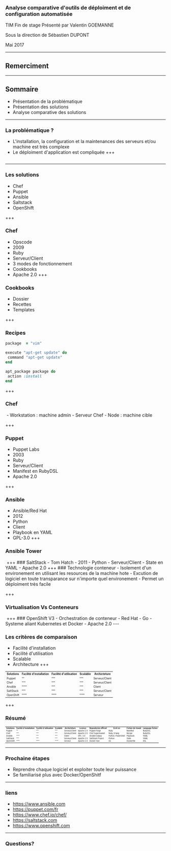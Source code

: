 
### Analyse comparative d'outils de déploiment et de configuration automatisée
TIM Fin de stage
Présenté par Valentin GOEMANNE

Sous la direction de Sébastien DUPONT 

Mai 2017

---
## Remerciment
---
## Sommaire
 - <span class ="fragment">Présentation de la problématique</span>  
 - <span class ="fragment">Présentation des solutions</span>
 - <span class ="fragment">Analyse comparative des solutions </span>

---

### La problématique ?
- <span class="fragment"> L'installation, la configuration et la maintenances des serveurs et/ou machine est très complexe </span>
- <span class="fragment"> Le déploiment d'application est compliquée </span>
+++
<img class="plain" data-src="giphy.gif"/>

---
### Les solutions

- <span class="fragment">Chef</span>
- <span class="fragment">Puppet</span>
- <span class="fragment">Ansible</span>
- <span class="fragment">Saltstack</span>
- <span class="fragment">OpenShift</span>

+++
### Chef
- <span class="fragment">Opscode</span>
- <span class="fragment">2009</span>
- <span class="fragment">Ruby</span>
- <span class="fragment">Serveur/Client</span>
- <span class="fragment">3 modes de fonctionnement</span>
- <span class="fragment">Cookbooks</span>
- <span class="fragment">Apache 2.0</span>
+++
### Cookbooks
- <span class="fragment">Dossier</span>
- <span class="fragment">Recettes</span>
- <span class="fragment">Templates</span>

+++
### Recipes

```ruby
package  = "vim"

execute "apt-get update" do
 command "apt-get update"
end

apt_package package do
 action :install
end
```
+++
### Chef
<img class="plain" data-src="chef_repr.png"/>
- <span class="fragment">Workstation : machine admin </span>
- <span class="fragment">Serveur Chef </span>
- <span class="fragment">Node : machine cible </span>

+++
### Puppet

- <span class="fragment">Puppet Labs</span>
- <span class="fragment">2003</span>
- <span class="fragment">Ruby</span>
- <span class="fragment">Serveur/Client</span>
- <span class="fragment">Manifest en RubyDSL</span>
- <span class="fragment">Apache 2.0</span>

+++

### Ansible
- <span class="fragment">Ansible/Red Hat</span>
- <span class="fragment">2012</span>
- <span class="fragment">Python</span>
- <span class="fragment">Client</span>
- <span class="fragment">Playbook en YAML</span>
- <span class="fragment">GPL-3.0</span>
+++
### Ansible Tower
<img class="plain" data-src="tower-screenshot-blog2.png"/>
+++
### SaltStack
- <span class="fragment">Tom Hatch</span>
- <span class="fragment">2011</span>
- <span class="fragment">Python</span>
- <span class="fragment">Serveur/Client</span>
- <span class="fragment">State en YAML </span>
- <span class="fragment">Apache 2.0</span>
+++
### Technologie conteneur 
- <span class="fragment">Isolement d'un environement en utilisant les resources de la machine hote</span>
- <span class="fragment">Excution de logiciel en toute transparance sur n'importe quel environement</span>
- <span class="fragment"> Permet un déploiment très facile </span>

+++

### Virtualisation Vs Conteneurs

<img class="plain" data-src="CaptureDocker1.png"/>
+++
### OpenShift V3 
- <span class="fragment">Orchestration de conteneur</span>
- <span class="fragment">Red Hat</span>
- <span class="fragment">Go</span>
- <span class="fragment">Systeme aliant Kubernetes et Docker </span>
- <span class="fragment">Apache 2.0</span>
---

### Les critères de comparaison 
- <span class="fragment">Facilité d'installation</span>
- <span class="fragment">Facilité d'utilisation</span>
- <span class="fragment">Scalable</span>
- <span class="fragment">Architecture</span>
+++

<table style="font-size: 60%;">
  <tr>
    <th>Solutions</th>
    <th>Facilité d'installation</th>
    <th>Facilité d'utilisation</th>
    <th>Scalable</th>
    <th>Archicteture</th>
  </tr>
  <tr>
    <td>Puppet</td>
    <td>°°</td>
    <td>°°°</td>
    <td>°°°</td>
    <td>Serveur/Client</td>
  </tr>
    <tr>
    <td>Chef</td>
    <td>°°°</td>
    <td>°°°</td>
    <td>°°°</td>
    <td>Serveur/Client</td>
  </tr>
    <tr>
    <td>Ansible</td>
    <td>°°°°</td>
    <td>°°°</td>
    <td>°°°</td>
    <td>Client</td>
  </tr>
    <tr>
    <td>SaltStack</td>
    <td>°°°</td>
    <td>°°°</td>
    <td>°°°</td>
    <td>Serveur/Client</td>
  </tr>
    <tr>
    <td>OpenShift</td>
    <td>°°°°</td>
    <td>°°°°</td>
    <td>°°°°</td>
    <td>Serveur</td>
  </tr>
</table>


+++
### Résumé 
<table style="font-size: 40%;">
  <tr>
    <th>Solutions</th>
    <th>Facilité d'installation</th>
    <th>Facilité d'utilisation</th>
    <th>Scalable</th>
    <th>Archicteture</th>
    <th>Licence</th>
    <th>Repositeries officiel</th>
    <th>Ecrit en</th>
    <th>Fichier de travail</th>
    <th>Language fichier </th>
  </tr>
  <tr>
    <td>Puppet</td>
    <td>°°</td>
    <td>°°°</td>
    <td>°°°</td>
    <td>Serveur/Client</td>
    <td>Apache 2.0</td>
    <td>Puppet Forge</td>
    <td>Ruby</td>
    <td>Manifest</td>
    <td>RubyDSL</td>
  </tr>
    <tr>
    <td>Chef</td>
    <td>°°°</td>
    <td>°°°</td>
    <td>°°°</td>
    <td>Serveur/Client</td>
    <td>Apache 2.0</td>
    <td>Chef Supermarket</td>
    <td>Ruby, Erlang</td>
    <td>Recipe</td>
    <td>RubyDSL</td>
  </tr>
    <tr>
    <td>Ansible</td>
    <td>°°°°</td>
    <td>°°°</td>
    <td>°°°</td>
    <td>Client</td>
    <td>GPL-3.0</td>
    <td>Ansible Galaxy</td>
    <td>Python, PowerShell</td>
    <td>Playbook</td>
    <td>YAML</td>
  </tr>
    <tr>
    <td>SaltStack</td>
    <td>°°°</td>
    <td>°°°</td>
    <td>°°°</td>
    <td>Serveur/Client</td>
    <td>Apache 2.0</td>
    <td>SaltStack Project</td>
    <td>Python</td>
    <td>State</td>
    <td>YAML</td>
  </tr>
    <tr>
    <td>OpenShift</td>
    <td>°°°°</td>
    <td>°°°°</td>
    <td>°°°°</td>
    <td>Serveur</td>
    <td>Apache 2.0</td>
    <td>Docker Hub</td>
    <td>Go</td>
    <td>Dockerfile</td>
    <td>DSL</td>
  </tr>
</table>

---
### Prochaine étapes 

- <span class="fragment">Reprendre chaque logiciel et exploiter toute leur puissance</span>
- <span class="fragment">Se familiarisé plus avec Docker/OpenShitf </span>
---

### liens

- https://www.ansible.com
- https://puppet.com/fr
- https://www.chef.io/chef/
- https://saltstack.com
- https://www.openshift.com

---

### Questions? 

